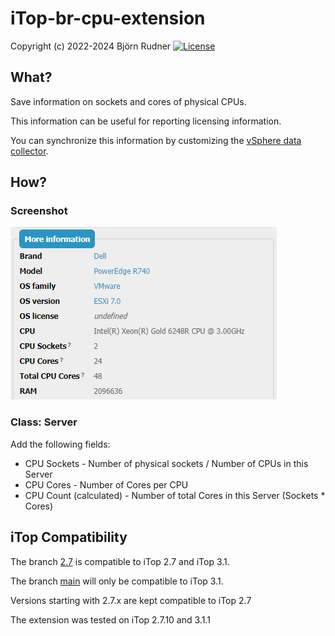 # iTop-br-cpu-extension

Copyright (c) 2022-2024 Björn Rudner
[![License](https://img.shields.io/github/license/rudnerbjoern/iTop-br-cpu-extension)](https://github.com/rudnerbjoern/iTop-br-cpu-extension/blob/main/LICENSE)

## What?

Save information on sockets and cores of physical CPUs.

This information can be useful for reporting licensing information.

You can synchronize this information by customizing the [vSphere data collector](https://github.com/Combodo/itop-data-collector-vsphere).

## How?

### Screenshot

![Server: More information](Screenshots/ServerMoreInformation.png)

### Class: Server

Add the following fields:

* CPU Sockets - Number of physical sockets / Number of CPUs in this Server
* CPU Cores - Number of Cores per CPU
* CPU Count (calculated) - Number of total Cores in this Server (Sockets * Cores)

## iTop Compatibility

The branch [2.7](https://github.com/rudnerbjoern/iTop-br-cpu-extension/tree/itop/2.7) is compatible to iTop 2.7 and iTop 3.1.

The branch [main](https://github.com/rudnerbjoern/iTop-br-cpu-extension/tree/main) will only be compatible to iTop 3.1.

Versions starting with 2.7.x are kept compatible to iTop 2.7

The extension was tested on iTop 2.7.10 and 3.1.1
